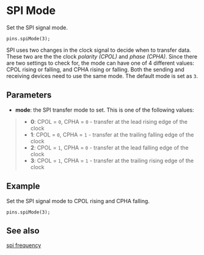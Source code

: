 # SPI Mode

Set the SPI signal mode.

```sig
pins.spiMode(3);
```

SPI uses two changes in the clock signal to decide when to transfer data. These two are the the clock _polarity (CPOL)_ and _phase (CPHA)_. Since there are two settings to check for, the mode can have one of 4 different values: CPOL rising or falling, and CPHA rising or falling. Both the sending and receiving devices need to use the same mode. The default mode is set as `3`.

## Parameters

* **mode**: the SPI transfer mode to set. This is one of the following values:
>* **0**: CPOL = `0`, CPHA = `0` - transfer at the lead rising edge of the clock 
>* **1**: CPOL = `0`, CPHA = `1` - transfer at the trailing falling edge of the clock
>* **2**: CPOL = `1`, CPHA = `0` - transfer at the lead falling edge of the clock 
>* **3**: CPOL = `1`, CPHA = `1` - transfer at the trailing rising edge of the clock 

## Example

Set the SPI signal mode to CPOL rising and CPHA falling.

```blocks
pins.spiMode(3);
```

## See also

[spi frequency](/reference/pins/spi-frequency)
